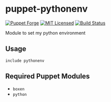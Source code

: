 puppet-pythonenv
===========

[![Puppet Forge](https://img.shields.io/puppetforge/v/halyard/pythonenv.svg)](https://forge.puppetlabs.com/halyard/pythonenv)
[![MIT Licensed](https://img.shields.io/badge/license-MIT-green.svg)](https://tldrlegal.com/license/mit-license)
[![Build Status](https://img.shields.io/travis/com/halyard/puppet-pythonenv.svg)](https://travis-ci.com/halyard/puppet-pythonenv)

Module to set my python environment

## Usage

```puppet
include pythonenv
```

## Required Puppet Modules

* `boxen`
* `python`

